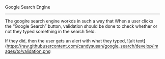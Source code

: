 Google Search Engine
************************************************************
The googlre search engine workds in such  a way that When a user clicks the “Google Search” button, validation should be done to check whether or not they typed something in the search field.

If they did, then the user gets an alert with what they typed, 
![alt text](https://raw.githubusercontent.com/candysusan/google_search/develop/images/to/validation.png